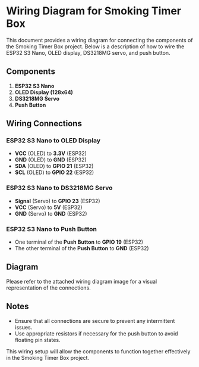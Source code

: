 # Wiring Diagram for Smoking Timer Box

This document provides a wiring diagram for connecting the components of the Smoking Timer Box project. Below is a description of how to wire the ESP32 S3 Nano, OLED display, DS3218MG servo, and push button.

## Components

1. **ESP32 S3 Nano**
2. **OLED Display (128x64)**
3. **DS3218MG Servo**
4. **Push Button**

## Wiring Connections

### ESP32 S3 Nano to OLED Display
- **VCC** (OLED) to **3.3V** (ESP32)
- **GND** (OLED) to **GND** (ESP32)
- **SDA** (OLED) to **GPIO 21** (ESP32)
- **SCL** (OLED) to **GPIO 22** (ESP32)

### ESP32 S3 Nano to DS3218MG Servo
- **Signal** (Servo) to **GPIO 23** (ESP32)
- **VCC** (Servo) to **5V** (ESP32)
- **GND** (Servo) to **GND** (ESP32)

### ESP32 S3 Nano to Push Button
- One terminal of the **Push Button** to **GPIO 19** (ESP32)
- The other terminal of the **Push Button** to **GND** (ESP32)

## Diagram

Please refer to the attached wiring diagram image for a visual representation of the connections.

## Notes
- Ensure that all connections are secure to prevent any intermittent issues.
- Use appropriate resistors if necessary for the push button to avoid floating pin states.

This wiring setup will allow the components to function together effectively in the Smoking Timer Box project.